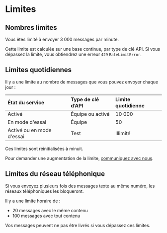 # Limites

## Nombres limites

Vous êtes limité à envoyer 3 000 messages par minute.

Cette limite est calculée sur une base continue, par type de clé API. Si vous dépassez la limite, vous obtiendrez une erreur `429` `RateLimitError`.

## Limites quotidiennes

Il y a une limite au nombre de messages que vous pouvez envoyer chaque jour :

|État du service|Type de clé d’API|Limite quotidienne|
|:---|:---|:---|
|Activé|Équipe ou activé|10 000|
|En mode d'essai|Équipe|50|
|Activé ou en mode d'essai|Test|Illimité|

Ces limites sont réinitialisées à minuit.

Pour demander une augmentation de la limite, [communiquez avec nous](https://notification.canada.ca/contact?lang=fr).

## Limites du réseau téléphonique

Si vous envoyez plusieurs fois des messages texte au même numéro, les réseaux téléphoniques les bloqueront.

Il y a une limite horaire de :

- 20 messages avec le même contenu
- 100 messages avec tout contenu

Vos messages peuvent ne pas être livrés si vous dépassez ces limites.

